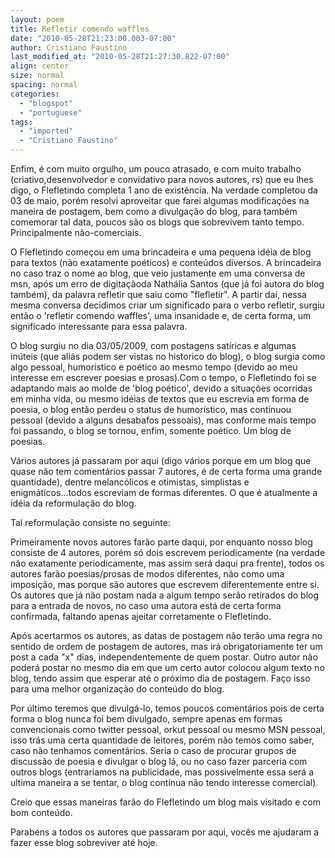 ```yaml
---
layout: poem
title: Refletir comendo waffles
date: "2010-05-28T21:23:00.003-07:00"
author: Cristiano Faustino
last_modified_at: "2010-05-28T21:27:30.822-07:00"
align: center
size: normal
spacing: normal
categories:
  - "blogspot"
  - "portuguese"
tags:
  - "imported"
  - "Cristiano Faustino"
---
```


Enfim, é com muito orgulho, um pouco atrasado, e com muito trabalho (criativo,desenvolvedor e convidativo para novos autores, rs) que eu lhes digo, o Flefletindo completa 1 ano de existência. Na verdade completou da 03 de maio, porém resolvi aproveitar que farei algumas modificações na maneira de postagem, bem como a divulgação do blog, para também comemorar tal data, poucos são os blogs que sobrevivem tanto tempo. Principalmente não-comerciais.

O Flefletindo começou em uma brincadeira e uma pequena idéia de blog para textos (não exatamente poéticos) e conteúdos diversos. A brincadeira no caso traz o nome ao blog, que veio justamente em uma conversa de msn, após um erro de digitaçãoda Nathália Santos (que já foi autora do blog também), da palavra refletir que saiu como "flefletir". A partir daí, nessa mesma conversa decidimos criar um significado para o verbo refletir, surgiu então o 'refletir comendo waffles', uma insanidade e, de certa forma, um significado interessante para essa palavra.

O blog surgiu no dia 03/05/2009, com postagens satíricas e algumas inúteis (que aliás podem ser vistas no historico do blog), o blog surgia como algo pessoal, humoristico e poético ao mesmo tempo (devido ao meu interesse em escrever poesias e prosas).Com o tempo, o Flefletindo foi se adaptando mais ao molde de 'blog poético', devido a situações ocorridas em minha vida, ou mesmo idéias de textos que eu escrevia em forma de poesia, o blog então perdeu o status de humorístico, mas continuou pessoal (devido a alguns desabafos pessoais), mas conforme mais tempo foi passando, o blog se tornou, enfim, somente poético. Um blog de poesias.

Vários autores já passaram por aqui (digo vários porque em um blog que quase não tem comentários passar 7 autores, é de certa forma uma grande quantidade), dentre melancólicos e otimistas, simplistas e enigmáticos...todos escreviam de formas diferentes. O que é atualmente a idéia da reformulação do blog.

Tal reformulação consiste no seguinte: 

Primeiramente novos autores farão parte daqui, por enquanto nosso blog consiste de 4 autores, porém só dois escrevem periodicamente (na verdade não exatamente periodicamente, mas assim será daqui pra frente), todos os autores farão poesias/prosas de modos diferentes, não como uma imposição, mas porque são autores que escrevem diferentemente entre si. Os autores que já não postam nada a algum tempo serão retirados do blog para a entrada de novos, no caso uma autora está de certa forma confirmada, faltando apenas ajeitar corretamente o Flefletindo.

Após acertarmos os autores, as datas de postagem não terão uma regra no sentido de ordem de postagem de autores, mas irá obrigatoriamente ter um post a cada "x" dias, independentemente de quem postar. Outro autor não poderá postar no mesmo dia em que um certo autor colocou algum texto no blog, tendo assim que esperar até o próximo dia de postagem. Faço isso para uma melhor organização do conteúdo do blog.

Por último teremos que divulgá-lo, temos poucos comentários pois de certa forma o blog nunca foi bem divulgado, sempre apenas em formas convencionais como twitter pessoal, orkut pessoal ou mesmo MSN pessoal, isso trás uma certa quantidade de leitores, porém não temos como saber, caso não tenhamos comentários. Seria o caso de procurar grupos de discussão de poesia e divulgar o blog lá, ou no caso fazer parceria com outros blogs (entrariamos na publicidade, mas possivelmente essa será a ultima maneira a se tentar, o blog continua não tendo interesse comercial).

Creio que essas maneiras farão do Flefletindo um blog mais visitado e com bom conteúdo.

Parabéns a todos os autores que passaram por aqui, vocês me ajudaram a fazer esse blog sobreviver até hoje.